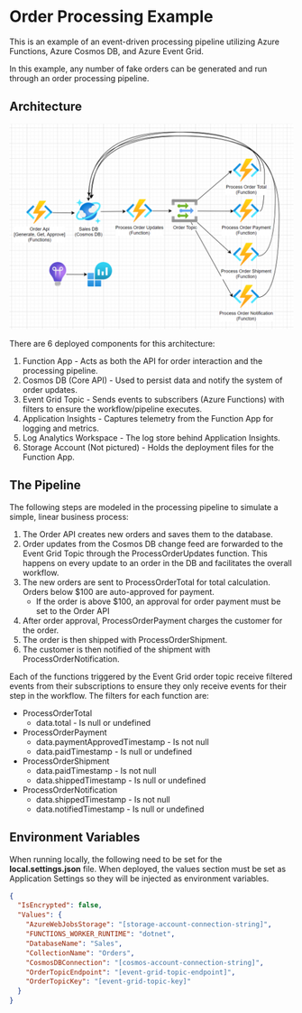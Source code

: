 # Order Processing Example

This is an example of an event-driven processing pipeline utilizing Azure Functions, Azure Cosmos DB, and Azure Event Grid.

In this example, any number of fake orders can be generated and run through an order processing pipeline.

## Architecture

![Architecture](./Assets/architecture.png)

There are 6 deployed components for this architecture:

1. Function App - Acts as both the API for order interaction and the processing pipeline.
1. Cosmos DB (Core API) - Used to persist data and notify the system of order updates.
1. Event Grid Topic - Sends events to subscribers (Azure Functions) with filters to ensure the workflow/pipeline executes.
1. Application Insights - Captures telemetry from the Function App for logging and metrics.
1. Log Analytics Workspace - The log store behind Application Insights.
1. Storage Account (Not pictured) - Holds the deployment files for the Function App.

## The Pipeline

The following steps are modeled in the processing pipeline to simulate a simple, linear business process:

1. The Order API creates new orders and saves them to the database.
1. Order updates from the Cosmos DB change feed are forwarded to the Event Grid Topic through the ProcessOrderUpdates function. This happens on every update to an order in the DB and facilitates the overall workflow.
1. The new orders are sent to ProcessOrderTotal for total calculation. Orders below $100 are auto-approved for payment.
    * If the order is above $100, an approval for order payment must be set to the Order API
1. After order approval, ProcessOrderPayment charges the customer for the order.
1. The order is then shipped with ProcessOrderShipment.
1. The customer is then notified of the shipment with ProcessOrderNotification.

Each of the functions triggered by the Event Grid order topic receive filtered events from their subscriptions to ensure they only receive events for their step in the workflow. The filters for each function are:

* ProcessOrderTotal
  * data.total - Is null or undefined
* ProcessOrderPayment
  * data.paymentApprovedTimestamp - Is not null
  * data.paidTimestamp - Is null or undefined
* ProcessOrderShipment
  * data.paidTimestamp - Is not null
  * data.shippedTimestamp - Is null or undefined
* ProcessOrderNotification
  * data.shippedTimestamp - Is not null
  * data.notifiedTimestamp - Is null or undefined

## Environment Variables

When running locally, the following need to be set for the **local.settings.json** file. When deployed, the values section must be set as Application Settings so they will be injected as environment variables.

```json
{
  "IsEncrypted": false,
  "Values": {
    "AzureWebJobsStorage": "[storage-account-connection-string]",
    "FUNCTIONS_WORKER_RUNTIME": "dotnet",
    "DatabaseName": "Sales",
    "CollectionName": "Orders",
    "CosmosDBConnection": "[cosmos-account-connection-string]",
    "OrderTopicEndpoint": "[event-grid-topic-endpoint]",
    "OrderTopicKey": "[event-grid-topic-key]"
  }
}
```
